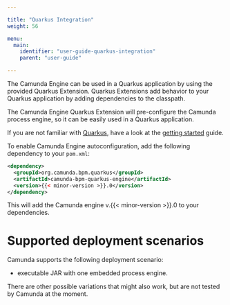 ```yaml
---

title: "Quarkus Integration"
weight: 56

menu:
  main:
    identifier: "user-guide-quarkus-integration"
    parent: "user-guide"

---
```


The Camunda Engine can be used in a Quarkus application by using the provided Quarkus Extension. Quarkus Extensions add 
behavior to your Quarkus application by adding dependencies to the classpath.

The Camunda Engine Quarkus Extension will pre-configure the Camunda process engine, so it can be easily used in a 
Quarkus application.

If you are not familiar with [Quarkus](https://quarkus.io/), have a look at the [getting started](https://quarkus.io/get-started/) guide.

To enable Camunda Engine autoconfiguration, add the following dependency to your `pom.xml`:

```xml
<dependency>
  <groupId>org.camunda.bpm.quarkus</groupId>
  <artifactId>camunda-bpm-quarkus-engine</artifactId>
  <version>{{< minor-version >}}.0</version>
</dependency>
```

This will add the Camunda engine v.{{< minor-version >}}.0 to your dependencies.

# Supported deployment scenarios

Camunda supports the following deployment scenario:

* executable JAR with one embedded process engine.

There are other possible variations that might also work, but are not tested by Camunda at the moment.
